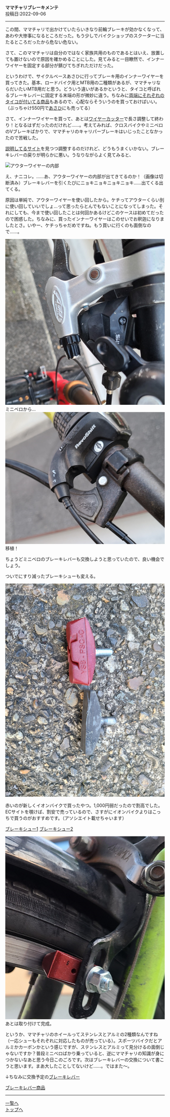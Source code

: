
**ママチャリブレーキメンテ**  
投稿日:2022-09-06

---

この間、ママチャリで出かけていたらいきなり前輪ブレーキが効かなくなって、あわや大惨事になるところだった。もう少しでバイクショップのスクーターに当たるところだったから危ない危ない。

さて、このママチャリは自分のではなく家族共用のものであるとはいえ、放置しても置けないので原因を確かめることにした。見てみると一目瞭然で、インナーワイヤーを固定する部分が錆びてちぎれただけだった。

というわけで、サイクルベースあさひに行ってブレーキ用のインナーワイヤーを買ってきた。基本、ロードバイク用とMTB用の二種類があるが、ママチャリならだいたいMTB用だと思う。どういう違いがあるかというと、タイコと呼ばれるブレーキレバーに固定する末端の形が微妙に違う。ちなみに[両端にそれぞれのタイコが付いてる商品](https://amzn.to/3Bjg9cA)もあるので、心配ならそういうのを買っておけばいい。（ぶっちゃけ550円で[あさひ](https://ec.cb-asahi.co.jp/catalog/products/E40415876AC84E3CA1F241382A4DA090)にも売ってる）

さて、インナーワイヤーを買って、あとは[ワイヤーカッター](https://amzn.to/3CZQhno)で長さ調整して終わり！となるはずだったのだけれど……。考えてみれば、クロスバイクやミニベロのVブレーキばかりで、ママチャリのキャリパーブレーキはいじったことなかったので苦戦した。

[説明してるサイト](https://bicycle-hobby.com/post-3471/)を見つつ調整するのだけれど、どうもうまくいかない。ブレーキレバーの戻りが明らかに悪い。うなりながらよく見てみると、

<img alt="アウターワイヤーの内部" src="/bike/md/P8/images/Nyokinyoki.jpg">

え、ナニコレ。……あ、アウターワイヤーの内部が出てきてるのか！（画像は切断済み）ブレーキレバーを引くたびにニョキニョキニョキニョキ……出てくる出てくる。

原因は単純で、アウターワイヤーを使い回したから。ケチってアウターくらい別に使い回していいでしょ…って思ったらとんでもないことになってしまった。それにしても、今まで使い回したことは何回かあるけどこのケースは初めてだったので困惑した。ちなみに、買ったインナーワイヤーはこのせいでお釈迦になりましたとさ。いやー、ケチっちゃだめですね。もう買いに行くのも面倒なので……。

<img alt="ミニベロから" src="/bike/md/P8/images/20220904_173753.jpg">
ミニベロから…

<img alt="移植" src="/bike/md/P8/images/20220904_173749.jpg">
移植！

ちょうどミニベロのブレーキレバーも交換しようと思っていたので、良い機会でしょう。

ついでにすり減ったブレーキシューも変える。

<img alt="ブレーキシュー" src="/bike/md/P8/images/20220904_165856.jpg">

赤いのが新しくイオンバイクで買ったやつ。1,000円弱だったので割高でした。
ECサイトを覗けば、割安で売っているので、さすがにイオンバイクよりはこっちで買うのがおすすめです。（アソシエイト載せちゃいます）

[ブレーキシュー1](https://www.amazon.co.jp/dp/B079VF1738)
[ブレーキシュー2](https://www.amazon.co.jp/dp/B002E5CDHW)

<img alt="取り付けて完成" src="/bike/md/P8/images/20220904_173745.jpg">
あとは取り付けて完成。

というか、ママチャリのホイールってステンレスとアルミの2種類なんですね（一応シューもそれぞれに対応したものが売っている）。スポーツバイクだとアルミかカーボンかという感じですが、ステンレスとアルミって見分けるの面倒じゃないですか？普段ミニベロばかり乗っていると、逆にママチャリの知識が身につかないなあと思う今日このごろです。次はブレーキレバーの交換について書こうと思います。まあ大したことしてないけど……。ではまた～。

↓ちなみに交換予定の[ブレーキレバー](https://amzn.to/3wZEqlB)

[ブレーキレバー商品](https://www.amazon.co.jp/dp/B00LNH95LE)

---

[一覧へ](./Link.md)  
[トップへ](/)

